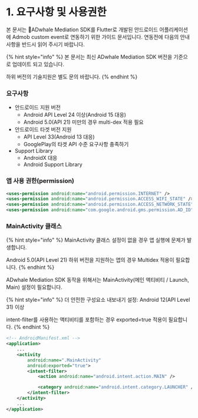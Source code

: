 # 1. 요구사항 및 사용권한

본 문서는 ADwhale Mediation SDK를 Flutter로 개발된 안드로이드 어플리케이션에 Admob custom event로 연동하기 위한 가이드 문서입니다. 연동전에 다음의 안내 사항을 반드시 읽어 주시기 바랍니다.

{% hint style="info" %}
본 문서는 최신 ADwhale Mediation SDK 버전을 기준으로 업데이트 되고 있습니다.

하위 버전의 기술지원은 별도 문의 바랍니다.
{% endhint %}

### **요구사항**

* 안드로이드 지원 버전
  * Android API Level 24 이상(Android 15 대응)
  * Android 5.0(API 21) 미만의 경우 multi-dex 적용 필요
* 안드로이드 타겟 버전 지원
  * API Level 33(Android 13 대응)
  * GooglePlay의 타겟 API 수준 요구사항 충족하기
* Support Library
  * AndroidX 대응
  * Android Support Library

### **앱 사용 권한(permission)**

```xml
<uses-permission android:name="android.permission.INTERNET" />
<uses-permission android:name="android.permission.ACCESS_WIFI_STATE" />
<uses-permission android:name="android.permission.ACCESS_NETWORK_STATE"/>
<uses-permission android:name="com.google.android.gms.permission.AD_ID"/>
```

### MainActivity 클래스

{% hint style="info" %}
MainActivity 클래스 설정이 없을 경우 앱 실행에 문제가 발생합니다.

Android 5.0(API Level 21) 하위 버전을 지원하는 앱의 경우 Multidex 적용이 필요합니다.
{% endhint %}

ADwhale Mediation SDK 동작을 위해서는 MainActivity(메인 액티비티 / Launch, Main) 설정이 필요합니다.

{% hint style="info" %}
더 안전한 구성요소 내보내기 설정: Android 12(API Level 31) 이상

intent-filter를 사용하는 액티비티를 포함하는 경우 exported=true 적용이 필요합니다.
{% endhint %}

```xml
<!-- AndroidManifest.xml -->
<application>
    ...
    <activity
        android:name=".MainActivity"
        android:exported="true">
        <intent-filter>
            <action android:name="android.intent.action.MAIN" />

            <category android:name="android.intent.category.LAUNCHER" />
        </intent-filter>
    </activity>
    ...
</application>
```
